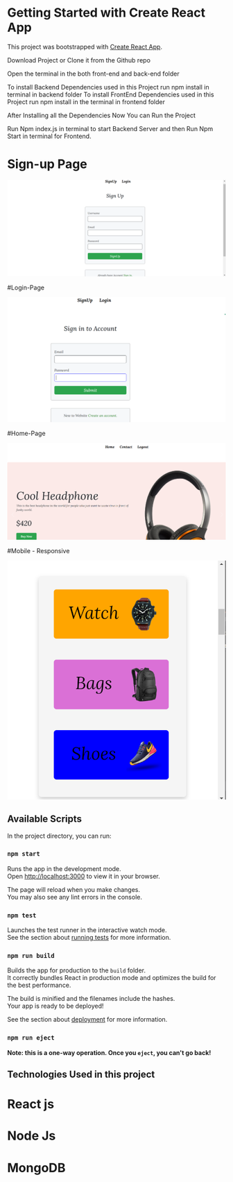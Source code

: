 # Getting Started with Create React App

This project was bootstrapped with [Create React App](https://github.com/facebook/create-react-app).

Download Project or Clone it from the Github repo

Open the terminal in the both front-end and back-end folder

To install Backend Dependencies used in this Project run npm install in terminal in backend folder
To install FrontEnd Dependencies used in this Project run npm install in the terminal in frontend folder


After Installing all the Dependencies Now You can Run the Project

Run  Npm index.js in terminal to start Backend Server and then Run Npm Start in terminal  for Frontend.

# Sign-up Page

![Sign-up Page](https://github.com/kuwarpj/xenonfrontend/blob/main/src/images/signup.png)

#Login-Page

![Login Page](https://github.com/kuwarpj/xenonfrontend/blob/main/src/images/login.png)

#Home-Page

![Home Page](https://github.com/kuwarpj/xenonfrontend/blob/main/src/images/Home.png)


#Mobile - Responsive

![ Mobile Responsive](https://github.com/kuwarpj/xenonfrontend/blob/main/src/images/mbl2.png)





## Available Scripts

In the project directory, you can run:

### `npm start`

Runs the app in the development mode.\
Open [http://localhost:3000](http://localhost:3000) to view it in your browser.

The page will reload when you make changes.\
You may also see any lint errors in the console.

### `npm test`

Launches the test runner in the interactive watch mode.\
See the section about [running tests](https://facebook.github.io/create-react-app/docs/running-tests) for more information.

### `npm run build`

Builds the app for production to the `build` folder.\
It correctly bundles React in production mode and optimizes the build for the best performance.

The build is minified and the filenames include the hashes.\
Your app is ready to be deployed!

See the section about [deployment](https://facebook.github.io/create-react-app/docs/deployment) for more information.

### `npm run eject`

**Note: this is a one-way operation. Once you `eject`, you can't go back!**


## Technologies Used in this project

# React js
# Node Js
# MongoDB

